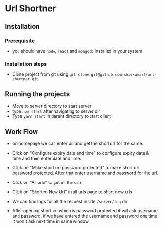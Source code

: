 # Url Shortner

## Installation

  ### Prerequisite
  * you should have `node`, `react` and `mongodb` installed in your system
### Installation steps
* Clone project from git using `git clone git@github.com:shivkumar5/url-shortner.git`

## Running the projects

* Move to server directory to start server
* type `npm start` after navigating to server dir
* Type `yarn start` in parent directory to start client

## Work Flow
* on homepage we can enter url and get the shorl url for the same.
* Click on "Configure expiry date and time" to configure expiry date & time and then enter date and time.
* Click on "Make short url password protected" to make short url password protected. After that enter username and password for the url.
* Click on "All urls" to get all the urls
* Click on "Shorten New Url" in all urls page to short new urls


* We can find logs for all the request inside `/server/log` dir
* After opening short url which is password protected it will ask username and password, if we have entered the username and password one time it won't ask next time in same window.
